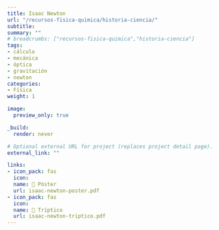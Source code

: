 ```yaml
---
title: Isaac Newton
url: "/recursos-fisica-quimica/historia-ciencia/"
subtitle: 
summary: ""
# breadcrumbs: ["recursos-fisica-quimica","historia-ciencia"]
tags:
- cálculo
- mecánica
- óptica
- gravitación
- newton
categories:
- Física
weight: 1

image:
  preview_only: true

_build:  
  render: never

# Optional external URL for project (replaces project detail page).
external_link: ""

links:
- icon_pack: fas
  icon: 
  name: 📜 Póster
  url: isaac-newton-poster.pdf
- icon_pack: fas
  icon:
  name: 📖 Tríptico
  url: isaac-newton-triptico.pdf  
---
```

